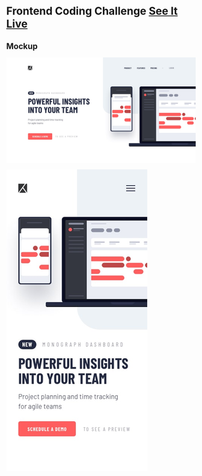 # Frontend Coding Challenge [See It Live](https://romantic-torvalds-f8c6b6.netlify.com/)


## Mockup

![Desktop preview](./design/desktop-design.jpg)

![Mobile Design](./design/mobile-design.jpg)



